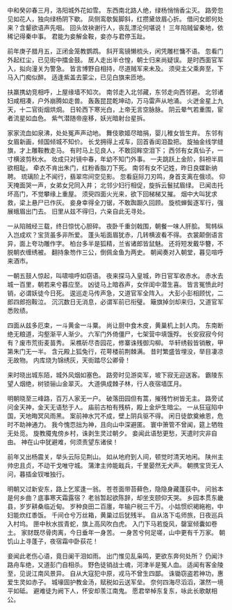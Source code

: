 中和癸卯春三月，洛阳城外花如雪。
东西南北路人绝，绿杨悄悄香尘灭。
路旁忽见如花人，独向绿杨阴下歇。
凤侧鸾欹鬓脚斜，红攒黛敛眉心折。
借问女郎何处来？含颦欲语声先咽。
回头敛袂谢行人，丧乱漂沦何堪说！
三年陷贼留秦地，依稀记得秦中事。
君能为妾解金鞍，妾亦与君停玉趾。

前年庚子腊月五，正闭金笼教鹦鹉。
斜开鸾镜懒梳头，闲凭雕栏慵不语。
忽看门外起红尘，已见街中擂金鼓。
居人走出半仓惶，朝士归来尚疑误。
是时西面官军入，拟向潼关为警急。
皆言博野自相持，尽道贼军来未及。
须臾主父乘奔至，下马入门痴似醉。
适逢紫盖去蒙尘，已见白旗来匝地。

扶羸携幼竞相呼，上屋缘墙不知次。
南邻走入北邻藏，东邻走向西邻避。
北邻诸妇咸相凑，户外崩腾如走兽。
轰轰昆昆乾坤动，万马雷声从地涌。
火迸金星上九天，十二官街烟烘烔。
日轮西下寒光白，上帝无言空脉脉。
阴云晕气若重围，宦者流星如血色。
紫气潜随帝座移，妖光暗射台星拆。

家家流血如泉沸，处处冤声声动地。
舞伎歌姬尽暗捐，婴儿稚女皆生弃。
东邻有女眉新画，倾国倾城不知价。
长戈拥得上戎车，回首香闺泪盈把。
旋抽金线学缝旗，才上雕鞍教走马。
有时马上见良人，不敢回眸空泪下；
西邻有女真仙子，一寸横波剪秋水。
妆成只对镜中春，年幼不知门外事。
一夫跳跃上金阶，斜袒半肩欲相耻。
牵衣不肯出朱门，红粉香脂刀下死。
南邻有女不记姓，昨日良媒新纳聘。
琉璃阶上不闻行，翡翠帘间空见影。
忽看庭际刀刃鸣，身首支离在俄顷。
仰天掩面哭一声，女弟女兄同入井；
北邻少妇行相促，旋拆云鬟拭眉绿。
已闻击托坏高门，不觉攀缘上重屋。
须臾四面火光来，欲下回梯梯又摧。
烟中大叫犹求救，梁上悬尸已作灰。
妾身幸得全刀锯，不敢踟蹰久回顾。
旋梳蝉鬓逐军行，强展蛾眉出门去。
旧里从兹不得归，六亲自此无寻处。

一从陷贼经三载，终日惊忧心胆碎。
夜卧千重剑戟围，朝餐一味人肝脍。
鸳帏纵入岂成欢？宝货虽多非所爱。
蓬头垢面眉犹赤，几转横波看不得。
衣裳颠倒语言异，面上夸功雕作字。
柏台多半是狐精，兰省诸郎皆鼠魅。
还将短发戴华簪，不脱朝衣缠绣被。
翻持象笏作三公，倒佩金鱼为两史。
朝闻奏对入朝堂，暮见喧呼来酒市。

一朝五鼓人惊起，叫啸喧呼如窃语。
夜来探马入皇城，昨日官军收赤水。
赤水去城一百里，朝若来兮暮应至。
凶徒马上暗吞声，女伴闺中潜生喜。
皆言冤愤此时销，必谓妖徒今日死。
逡巡走马传声急，又道官军全阵入。
大彭小彭相顾忧，二郎四郎抱鞍泣。
沉沉数日无消息，必谓军前已衔璧。
簸旗掉剑却来归，又道官军悉败绩。

四面从兹多厄束，一斗黄金一斗粟。
尚让厨中食木皮，黄巢机上刲人肉。
东南断绝无粮道，沟壑渐平人渐少。
六军门外倚僵尸，七架营中填饿殍。
长安寂寂今何有？废市荒街麦苗秀。
采樵斫尽杏园花，修寨诛残御沟柳。
华轩绣毂皆销散，甲第朱门无一半。
含元殿上狐兔行，花萼楼前荆棘满。
昔时繁盛皆埋没，举目凄凉无故物。
内库烧为锦绣灰，天街踏尽公卿骨！

来时晓出城东陌，城外风烟如塞色。
路旁时见游奕军，坡下寂无迎送客。
霸陵东望人烟绝，树锁骊山金翠灭。
大道俱成棘子林，行人夜宿墙匡月。

明朝晓至三峰路，百万人家无一户。
破落田园但有蒿，摧残竹树皆无主。
路旁试问金天神，金天无语愁于人。
庙前古柏有残枿，殿上金炉生暗尘。
一从狂寇陷中国，天地晦冥风雨黑。
案前神水咒不成，壁上阴兵驱不得。
闲日徒歆奠飨恩，危时不助神通力。
我今愧恧拙为神，且向山中深避匿。
寰中箫管不曾闻，筵上牺牲无处觅。
旋教魇鬼傍乡村，诛剥生灵过朝夕。
妾闻此语愁更愁，天遣时灾非自由。
神在山中犹避难，何须责望东诸侯！

前年又出杨震关，举头云际见荆山。
如从地府到人间，顿觉时清天地闲。
陕州主帅忠且贞，不动干戈唯守城。
蒲津主帅能戢兵，千里晏然无犬声。
朝携宝货无人问，暮插金钗唯独行。

明朝又过新安东，路上乞浆逢一翁。
苍苍面带苔藓色，隐隐身藏蓬荻中。
问翁本是何乡曲？底事寒天霜露宿？
老翁暂起欲陈辞，却坐支颐仰天哭。
乡园本贯东畿县，岁岁耕桑临近甸。
岁种良田二百廛，年输户税三千万。
小姑惯织褐絁袍，中妇能炊红黍饭。
千间仓兮万丝箱，黄巢过后犹残半。
自从洛下屯师旅，日夜巡兵入村坞。
匣中秋水拔青蛇，旗上高风吹白虎。
入门下马若旋风，罄室倾囊如卷土。
家财既尽骨肉离，今日垂年一身苦。
一身苦兮何足嗟，山中更有千万家。
朝饥山上寻蓬子，夜宿霜中卧荻花！

妾闻此老伤心语，竟日阑干泪如雨。
出门惟见乱枭鸣，更欲东奔何处所？
仍闻汴路舟车绝，又道彭门自相杀。
野色徒销战士魂，河津半是冤人血。
适闻有客金陵至，见说江南风景异。
自从大寇犯中原，戎马不曾生四鄙。
诛锄窃盗若神功，惠爱生灵如赤子。
城壕固护教金汤，赋税如云送军垒。
奈何四海尽滔滔，湛然一境平如砥。
避难徒为阙下人，怀安却羡江南鬼。
愿君举棹东复东，咏此长歌献相公。
